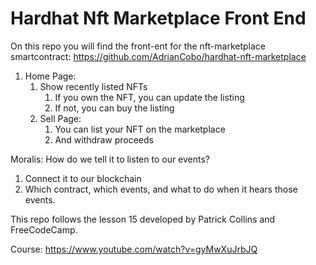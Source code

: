 # Hardhat Nft Marketplace Front End

On this repo you will find the front-ent for the nft-marketplace smartcontract: https://github.com/AdrianCobo/hardhat-nft-marketplace

1. Home Page:
    1. Show recently listed NFTs
        1. If you own the NFT, you can update the listing
        2. If not, you can buy the listing
    2. Sell Page: 
        1. You can list your NFT on the marketplace
        2. And withdraw proceeds

Moralis: How do we tell it to listen to our events?

1. Connect it to our blockchain
2. Which contract, which events, and what to do when it hears those events.

This repo follows the lesson 15 developed by Patrick Collins and FreeCodeCamp.

Course: https://www.youtube.com/watch?v=gyMwXuJrbJQ